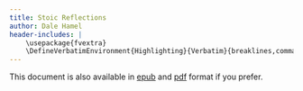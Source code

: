 ```yaml
---
title: Stoic Reflections
author: Dale Hamel
header-includes: |
    \usepackage{fvextra}
    \DefineVerbatimEnvironment{Highlighting}{Verbatim}{breaklines,commandchars=\\\{\}}
---
```


This document is also available in [epub](./output/doc.epub) and [pdf](./output/doc.pdf) format if you prefer.
